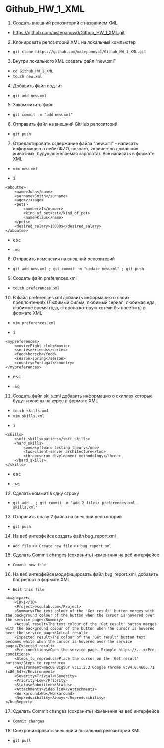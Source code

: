 # Github_HW_1_XML
1. Создать внешний репозиторий c названием XML
- <https://github.com/mstepanova1/Github_HW_1_XML.git>

 2. Клонировать репозиторий XML на локальный компьютер
- `git clone https://github.com/mstepanova1/Github_HW_1_XML.git`

 3. Внутри локального XML создать файл “new.xml”
- `cd Github_HW_1_XML`
- `touch new.xml`

 4. Добавить файл под гит
- `git add new.xml`

 5. Закоммитить файл
- `git commit -m "add new.xml"`

 6. Отправить файл на внешний GitHub репозиторий
- `git push`

 7. Отредактировать содержание файла “new.xml” - написать информацию о себе (ФИО, возраст, количество домашних животных, будущая желаемая зарплата). Всё написать в формате XML
- `vim new.xml`
- <pre><kbd>i</kbd></pre>
```
<aboutme>
	<name>John</name>
	<surname>Smith</surname>
	<age>27</age>
	<pets>
		<number>1</number>
		<kind_of_pet>cat</kind_of_pet>
		<name>Klaus</name>
	</pets>	
	<desired_salary>10000$</desired_salary>
</aboutme>
```
- <pre><kbd>esc</kbd></pre>
- `:wq`

 8. Отправить изменения на внешний репозиторий
- `git add new.xml ; git commit -m "update new.xml" ; git push`

 9. Создать файл preferences.xml
- `touch preferences.xml`

 10. В файл preferences.xml добавить информацию о своих предпочтениях (Любимый фильм, любимый сериал, любимая еда, любимое время года, сторона которую хотели бы посетить) в формате XML
- `vim preferences.xml`
- <pre><kbd>i</kbd></pre>
```
<mypreferences>
	<movie>Fight club</movie>
	<series>Friends</series>
	<food>borsch</food>
	<season>spring</season>
	<country>Portugal</country>
</mypreferences>
```
- <pre><kbd>esc</kbd></pre>
- `:wq`

 11. Создать файл sklls.xml добавить информацию о скиллах которые будут изучены на курсе в формате XML
- `touch skills.xml`
- `vim skills.xml`
- <pre><kbd>i</kbd></pre>
```
<skills>
	<soft_skills>patiens</soft_skills>
	<hard_skills>
		<one>software testing theory</one>
		<two>client-server architecture</two>
		<three>scrum development methodology</three>
	</hard_skills>
</skills>
```
- <pre><kbd>esc</kbd></pre>
- `:wq`

 12. Сделать коммит в одну строку
- `git add . ; git commit -m "add 2 files: preferences.xml, skills.xml" `

 13. Отправить сразу 2 файла на внешний репозиторий
- `git push`

 14. На веб интерфейсе создать файл bug_report.xml
- `Add file` >> `Create new file` >> `bug_report.xml`

 15. Сделать Commit changes (сохранить) изменения на веб интерфейсе
- `Commit new file`

 16. На веб интерфейсе модифицировать файл bug_report.xml, добавить баг репорт в формате XML
- `Edit this file`
```
<bugReport>
	<ID>1</ID>
	<Project>esculab.com</Project>
	<Summary>The text colour of the 'Get result' button merges with the background colour of the button when the cursor is hovered over the service page</Summary>
	<Actual result>The text colour of the 'Get result' button merges with the background colour of the button when the cursor is hovered over the service page</Actual result>
	<Expected result>The colour of the 'Get result' button text becomes white when the cursor is hovered over the service page</Expected result>
	<Pre-conditions>Open the service page. Example https://...</Pre-conditions>
	<Steps_to_reproduce>Place the cursor on the 'Get result' button</Steps_to_reproduce>
	<Environment>macOS BigSur v:11.2.3 Google Chrome v:94.0.4606.71 (x86_64)</Environment>
	<Severity>Trivial</Severity>
	<Priority>Low</Priority>
	<Status>Submitted</Status>
	<Attachments>Video link</Attachments>
	<Workaround>No</Workaround>
	<Reproducibility>Always</Reproducibility>
</bugReport>
```

 17. Сделать Commit changes (сохранить) изменения на веб интерфейсе
- `Commit changes`

 18. Синхронизировать внешний и локальный репозиторий XML
- `git pull`
